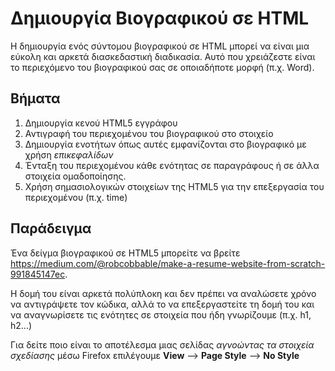 # Δημιουργία Βιογραφικού σε HTML

Η δημιουργία ενός σύντομου βιογραφικού σε HTML μπορεί να είναι μια εύκολη και αρκετά διασκεδαστική διαδικασία.
Αυτό που χρειάζεστε είναι το περιεχόμενο του βιογραφικού σας σε οποιαδήποτε μορφή (π.χ. Word).

## Βήματα 

1. Δημιουργία κενού HTML5 εγγράφου
2. Αντιγραφή του περιεχομένου του βιογραφικού στο στοιχείο **<body>**
3. Δημιουργία ενοτήτων όπως αυτές εμφανίζονται στο βιογραφικό με χρήση *επικεφαλίδων*
4. Ένταξη του περιεχομένου κάθε ενότητας σε παραγράφους ή σε άλλα στοιχεία ομαδοποίησης.
5. Χρήση σημασιολογικών στοιχείων της HTML5 για την επεξεργασία του περιεχομένου (π.χ. time)

## Παράδειγμα

Ένα δείγμα βιογραφικού σε HTML5  μπορείτε να βρείτε https://medium.com/@robcobbable/make-a-resume-website-from-scratch-991845147ec. 

H δομή του είναι αρκετά πολύπλοκη και δεν πρέπει να αναλώσετε χρόνο να αντιγράψετε τον κώδικα, αλλά το να επεξεργαστείτε τη δομή του και να αναγνωρίσετε τις ενότητες σε στοιχεία που ήδη γνωρίζουμε (π.χ. h1, h2...)

Για δείτε ποιο είναι το αποτέλεσμα μιας σελίδας *αγνοώντας τα στοιχεία σχεδίασης* μέσω Firefox επιλέγουμε **View** --> **Page Style** --> **No Style**
